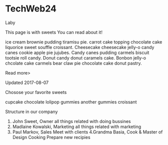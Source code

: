 # TechWeb24
Laby


This page is with sweets
You can read about it!

ice cream brownie pudding tiramisu pie. carrot cake topping chocolate cake liquorice sweet souffle croissant. Cheesecake cheesecake jelly-o candy canes cookie apple pie jujubes. Candy canes pudding carmels biscuit tootsie roll candy. Donut candy donut caramels cake. Bonbon jelly-o chcolate cake carmels bear claw pie chocolate cake donut pastry.

Read more>

Updated 2017-08-07

Chosose your favorite sweets

cupcake
chocolate
lolipop
gummies
another gummies
croissant

Structure in our company

1. John Sweet, Owner
	all things related with doing bussines
2. Madlaine Kowalski, Marketing
	all things related with marketing
3. Paul Markov, Sales
	Meet with clients
4.Grandma Basia, Cook & Master of Design
	Cooking
	Prepare new recipies
